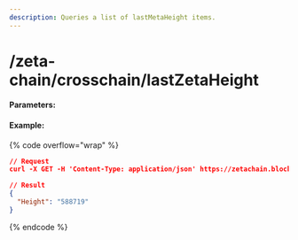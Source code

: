 ```yaml
---
description: Queries a list of lastMetaHeight items.
---
```


# /zeta-chain/crosschain/lastZetaHeight

#### **Parameters:**

#### Example:

{% code overflow="wrap" %}
```json
// Request
curl -X GET -H 'Content-Type: application/json' https://zetachain.blockpi.network/lcd/v1/<your-api-key>/zeta-chain/crosschain/lastZetaHeight

// Result
{
  "Height": "588719"
}
```
{% endcode %}
